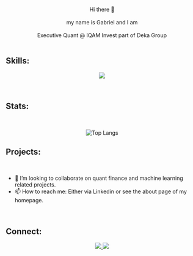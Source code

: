 <div align="center">


Hi there 👋 <br />
<br />
my name is Gabriel and I am <br />
<br />
Executive Quant @ IQAM Invest part of Deka Group <br />
<br />


<h2 align="left">Skills:</h2>
<p align="center">
  <a href="https://skillicons.dev">
    <img src="https://skillicons.dev/icons?i=atom,bash,bots,css,cpp,docker,git,github,githubactions,gitlab,grafana,julia,latex,linux,matlab,md,mongodb,mysql,netlify,octave,postgres,py,pytorch,r,raspberrypi,sqlite,tensorflow,arduino" />
  </a>
</p>

<br>

<h2 align="left">Stats:</h2>

<br />

![Top Langs](https://github-readme-stats.vercel.app/api/top-langs/?username=GabrielKaiserQFin&layout=donut)
<!--
<p align="center">
![Gabriel's GitHub stats](https://github-readme-stats.vercel.app/api?username=GabrielKaiserQFin&theme=tokyonight)
</p>
-->



<h2 align="left">Projects:</h2>
<br />
<div align="left">

- 👯 I’m looking to collaborate on quant finance and machine learning related projects.
- 📫 How to reach me: Either via Linkedin or see the about page of my homepage.

</div>
<br />

<h2 align="left">Connect:</h2>

<p align="center">

 <a href="https://gabrielkaiserqfin.github.io/" target="blank">
   <img src="https://skillicons.dev/icons?i=netlify" />
      </a>
 
  <a href="https://www.linkedin.com/in/gabriel-kaiser-phd-a98a0083/" target="blank">
      <img src="https://skillicons.dev/icons?i=linkedin" />
	    </a> 
		
</p>
</div>



<!--
**GabrielKaiserQFin/GabrielKaiserQFin** is a ✨ _special_ ✨ repository because its `README.md` (this file) appears on your GitHub profile.
height="40" width="40" /> 
Here are some ideas to get you started:

- 🔭 I’m currently working on ...
- 🌱 I’m currently learning ...

- 🤔 I’m looking for help with ...
- 💬 Ask me about ...

- 😄 Pronouns: ...
- ⚡ Fun fact: ...
-->
